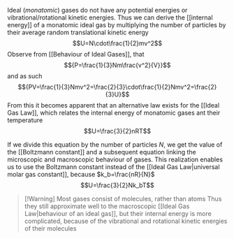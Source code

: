 Ideal (*monatomic*) gases do not have any potential energies or vibrational/rotational kinetic energies. Thus we can derive the [[internal energy]] of a monatomic ideal gas by multiplying the number of particles by their average random translational kinetic energy  $$U=N\cdot\frac{1}{2}mv^2$$
Observe from [[Behaviour of Ideal Gases]], that $${P=\frac{1}{3}Nm\frac{v^2}{V}}$$ and as such $${PV=\frac{1}{3}Nmv^2=\frac{2}{3}\cdot\frac{1}{2}Nmv^2=\frac{2}{3}U}$$
From this it becomes apparent that an alternative law exists for the [[Ideal Gas Law]], which relates the internal energy of monatomic gases ant their temperature
$$U=\frac{3}{2}nRT$$

If we divide this equation by the number of particles $N$, we get the value of the [[Boltzmann constant]] and a subsequent equation linking the microscopic and macroscopic behaviour of gases. This realization enables us to use the Boltzmann constant instead of the [[Ideal Gas Law|universal molar gas constant]], because $k_b=\frac{nR}{N}$
$$U=\frac{3}{2}Nk_bT$$


> [!Warning] Most gases consist of molecules, rather than atoms
> Thus they still approximate well to the macroscopic [[Ideal Gas Law|behaviour of an ideal gas]], but their internal energy is more complicated, because of the vibrational and rotational kinetic energies of their molecules